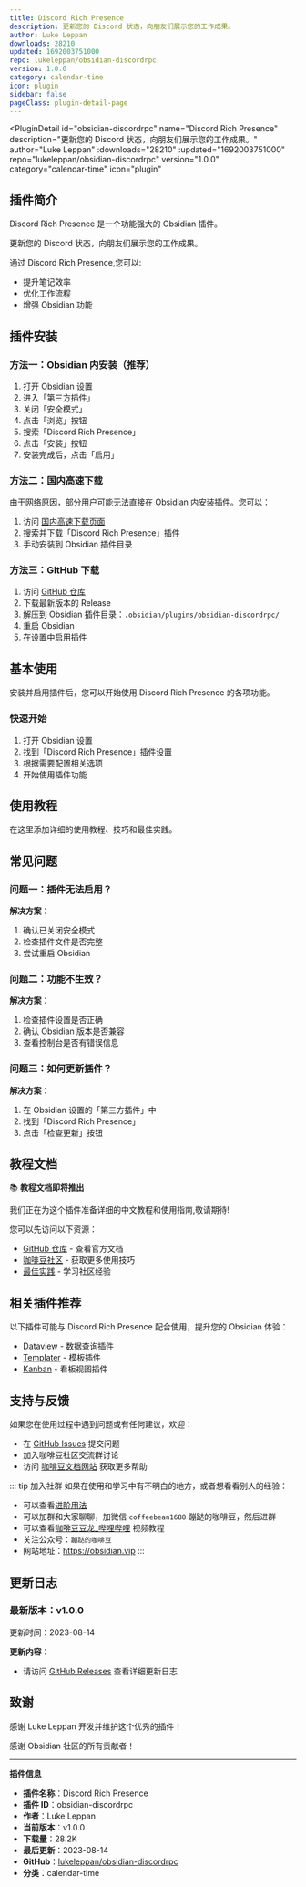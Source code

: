 ```yaml
---
title: Discord Rich Presence
description: 更新您的 Discord 状态，向朋友们展示您的工作成果。
author: Luke Leppan
downloads: 28210
updated: 1692003751000
repo: lukeleppan/obsidian-discordrpc
version: 1.0.0
category: calendar-time
icon: plugin
sidebar: false
pageClass: plugin-detail-page
---
```


<PluginDetail
  id="obsidian-discordrpc"
  name="Discord Rich Presence"
  description="更新您的 Discord 状态，向朋友们展示您的工作成果。"
  author="Luke Leppan"
  :downloads="28210"
  :updated="1692003751000"
  repo="lukeleppan/obsidian-discordrpc"
  version="1.0.0"
  category="calendar-time"
  icon="plugin"
>

<!-- AUTO_GENERATED_START -->
## 插件简介

Discord Rich Presence 是一个功能强大的 Obsidian 插件。

更新您的 Discord 状态，向朋友们展示您的工作成果。

通过 Discord Rich Presence,您可以:

- 提升笔记效率
- 优化工作流程
- 增强 Obsidian 功能

<!-- AUTO_GENERATED_END -->

<!-- AUTO_GENERATED_START -->
## 插件安装

### 方法一：Obsidian 内安装（推荐）

1. 打开 Obsidian 设置
2. 进入「第三方插件」
3. 关闭「安全模式」
4. 点击「浏览」按钮
5. 搜索「Discord Rich Presence」
6. 点击「安装」按钮
7. 安装完成后，点击「启用」

### 方法二：国内高速下载

由于网络原因，部分用户可能无法直接在 Obsidian 内安装插件。您可以：

1. 访问 [国内高速下载页面](/zh/documentation/obsidian-plugins-download.html)
2. 搜索并下载「Discord Rich Presence」插件
3. 手动安装到 Obsidian 插件目录

### 方法三：GitHub 下载

1. 访问 [GitHub 仓库](https://github.com/lukeleppan/obsidian-discordrpc)
2. 下载最新版本的 Release
3. 解压到 Obsidian 插件目录：`.obsidian/plugins/obsidian-discordrpc/`
4. 重启 Obsidian
5. 在设置中启用插件

## 基本使用

安装并启用插件后，您可以开始使用 Discord Rich Presence 的各项功能。

### 快速开始

1. 打开 Obsidian 设置
2. 找到「Discord Rich Presence」插件设置
3. 根据需要配置相关选项
4. 开始使用插件功能

<!-- AUTO_GENERATED_END -->

<!-- CUSTOM_CONTENT_START:tutorial -->
## 使用教程

在这里添加详细的使用教程、技巧和最佳实践。

<!-- CUSTOM_CONTENT_END:tutorial -->

<!-- SHARED_CONTENT_START -->
## 常见问题

### 问题一：插件无法启用？

**解决方案**：
1. 确认已关闭安全模式
2. 检查插件文件是否完整
3. 尝试重启 Obsidian

### 问题二：功能不生效？

**解决方案**：
1. 检查插件设置是否正确
2. 确认 Obsidian 版本是否兼容
3. 查看控制台是否有错误信息

### 问题三：如何更新插件？

**解决方案**：
1. 在 Obsidian 设置的「第三方插件」中
2. 找到「Discord Rich Presence」
3. 点击「检查更新」按钮

## 教程文档

📚 **教程文档即将推出**

我们正在为这个插件准备详细的中文教程和使用指南,敬请期待!

您可以先访问以下资源：
- [GitHub 仓库](https://github.com/lukeleppan/obsidian-discordrpc) - 查看官方文档
- [咖啡豆社区](/zh/bases/) - 获取更多使用技巧
- [最佳实践](/zh/best-practices/) - 学习社区经验

## 相关插件推荐

以下插件可能与 Discord Rich Presence 配合使用，提升您的 Obsidian 体验：

- [Dataview](/zh/plugins/dataview.html) - 数据查询插件
- [Templater](/zh/plugins/templater-obsidian.html) - 模板插件
- [Kanban](/zh/plugins/obsidian-kanban.html) - 看板视图插件

## 支持与反馈

如果您在使用过程中遇到问题或有任何建议，欢迎：

- 在 [GitHub Issues](https://github.com/lukeleppan/obsidian-discordrpc/issues) 提交问题
- 加入咖啡豆社区交流群讨论
- 访问 [咖啡豆文档网站](https://obsidian.vip) 获取更多帮助

::: tip 加入社群
如果在使用和学习中有不明白的地方，或者想看看别人的经验：
- 可以查看[进阶用法](/zh/advanced)
- 可以加群和大家聊聊，加微信 `coffeebean1688` 蹦跶的咖啡豆，然后进群
- 可以查看[咖啡豆豆龙_哔哩哔哩](https://space.bilibili.com/618777356) 视频教程
- 关注公众号：`蹦跶的咖啡豆`
- 网站地址：https://obsidian.vip
:::
<!-- SHARED_CONTENT_END -->

<!-- AUTO_GENERATED_START -->
## 更新日志

### 最新版本：v1.0.0

更新时间：2023-08-14

**更新内容**：
- 请访问 [GitHub Releases](https://github.com/lukeleppan/obsidian-discordrpc/releases) 查看详细更新日志

## 致谢

感谢 Luke Leppan 开发并维护这个优秀的插件！

感谢 Obsidian 社区的所有贡献者！

---

**插件信息**
- **插件名称**：Discord Rich Presence
- **插件 ID**：obsidian-discordrpc
- **作者**：Luke Leppan
- **当前版本**：v1.0.0
- **下载量**：28.2K
- **最后更新**：2023-08-14
- **GitHub**：[lukeleppan/obsidian-discordrpc](https://github.com/lukeleppan/obsidian-discordrpc)
- **分类**：calendar-time
<!-- AUTO_GENERATED_END -->

</PluginDetail>

